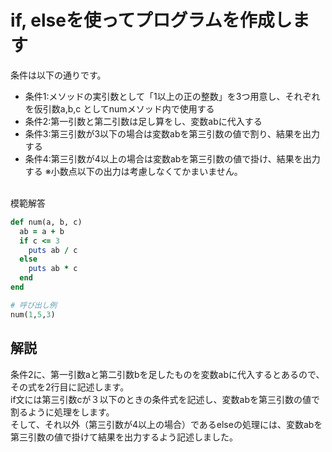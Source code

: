 # if, elseを使ってプログラムを作成します

条件は以下の通りです。
- 条件1:メソッドの実引数として「1以上の正の整数」を3つ用意し、それぞれを仮引数a,b,c としてnumメソッド内で使用する
- 条件2:第一引数と第二引数は足し算をし、変数abに代入する
- 条件3:第三引数が3以下の場合は変数abを第三引数の値で割り、結果を出力する
- 条件4:第三引数が4以上の場合は変数abを第三引数の値で掛け、結果を出力する
※小数点以下の出力は考慮しなくてかまいません。<br><br>

模範解答
```ruby
def num(a, b, c)
  ab = a + b
  if c <= 3
    puts ab / c
  else
    puts ab * c
  end
end

# 呼び出し例
num(1,5,3)
```

## 解説
条件2に、第一引数aと第二引数bを足したものを変数abに代入するとあるので、その式を2行目に記述します。<br>
if文には第三引数cが３以下のときの条件式を記述し、変数abを第三引数の値で割るように処理をします。<br>
そして、それ以外（第三引数が4以上の場合）であるelseの処理には、変数abを第三引数の値で掛けて結果を出力するよう記述しました。<br>
